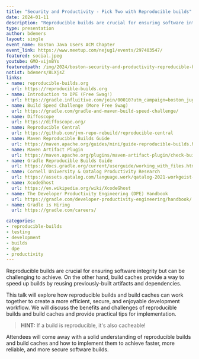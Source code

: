 ```yaml
---
title: "Security and Productivity - Pick Two with Reproducible builds"
date: 2024-01-11
description: "Reproducible builds are crucial for ensuring software integrity but can be challenging to achieve. On the other hand, build caches provide a way to speed up builds by reusing previously-built artifacts and dependencies."
type: presentation
author: bdemers
layout: single
event_name: Boston Java Users ACM Chapter
event_link: https://www.meetup.com/nejug1/events/297403547/
featured: social.jpeg
youtube: GMO-vijnBYs
featuredpath: /img/2024/boston-security-and-productivity-reproducible-builds/
notist: bdemers/8LXjsZ
links:
- name: reproducible-builds.org
  url: https://reproducible-builds.org
- name: Introduction to DPE (Free Swag!)
  url: https://gradle.influitive.com/join/00010?utm_campaign=boston_jug&utm_medium=presentation&utm_source=live&utm_content=event-invite-1
- name: Build Speed Challenge (More Free Swag)
  url: https://gradle.com/gradle-and-maven-build-speed-challenge/
- name: Diffoscope
  url: https://diffoscope.org/
- name: Reproducible Central
  url: https://github.com/jvm-repo-rebuild/reproducible-central
- name: Maven Reproducible Builds Guide
  url: https://maven.apache.org/guides/mini/guide-reproducible-builds.html
- name: Maven Artifact Plugin
  url: https://maven.apache.org/plugins/maven-artifact-plugin/check-buildplan-mojo.html
- name: Gradle Reproducible Builds Guide
  url: https://docs.gradle.org/current/userguide/working_with_files.html#sec:reproducible_archives
- name: Cornell University & Qatalog Productivity Research
  url: https://assets.qatalog.com/language.work/qatalog-2021-workgeist-report.pdf
- name: XcodeGhost
  url: https://en.wikipedia.org/wiki/XcodeGhost
- name: The Developer Productivity Engineering (DPE) Handbook
  url: https://gradle.com/developer-productivity-engineering/handbook/
- name: Gradle is Hiring
  url: https://gradle.com/careers/

categories:
- reproducible-builds
- testing
- development
- builds
- dpe
- productivity
---
```


Reproducible builds are crucial for ensuring software integrity but can be challenging to achieve. On the other hand, build caches provide a way to speed up builds by reusing previously-built artifacts and dependencies.

This talk will explore how reproducible builds and build caches can work together to create a more efficient, secure, and enjoyable development workflow. We will discuss the benefits and challenges of reproducible builds and build caches and provide practical tips for implementation.

> **HINT:** If a build is reproducible, it's also cacheable!

Attendees will come away with a solid understanding of reproducible builds and build caches and how to implement them to achieve faster, more reliable, and more secure software builds.
